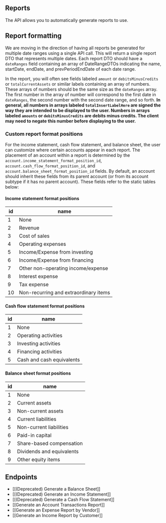 ## Reports

The API allows you to automatically generate reports to use.

## Report formatting
We are moving in the direction of having all reports be generated for multiple date ranges using a single API call. This will return a single report DTO that represents multiple dates. Each report DTO should have a `dateRanges` field containing an array of DateRangeDTOs indicating the name, startDate, endDate, and prevPeriodEndDate of each date range.

In the report, you will often see fields labeled `amount` or `debitsMinusCredits` or `totalCurrentAssets` or similar labels containing an array of numbers. These arrays of numbers should be the same size as the `dateRanges` array. The first number in the array of number will correspond to the first date in `dateRanges`, the second number with the second date range, and so forth.  **In general, all numbers in arrays labeled `totalInsertLabelHere` are signed the way they are intended to be displayed to the user. Numbers in arrays labeled `amounts` or `debitsMinusCredits` are debits minus credits. The client may need to negate this number before displaying to the user.**

### Custom report format positions
For the income statement, cash flow statement, and balance sheet, the user can customize where certain accounts appear in each report. The placement of an account within a report is determined by the `account.income_statement_format_position_id`, `account.cash_flow_format_position_id`, and `account.balance_sheet_format_position_id` fields. By default, an account should inherit these fields from its parent account (or from its account subtype if it has no parent account). These fields refer to the static tables below: 
#### Income statement format positions
| id | name                                  |
|----|---------------------------------------|
|  1 | None                                  |
|  2 | Revenue                               |
|  3 | Cost of sales                         |
|  4 | Operating expenses                    |
|  5 | Income/Expense from investing         |
|  6 | Income/Expense from financing         |
|  7 | Other non-operating income/expense    |
|  8 | Interest expense                      |
|  9 | Tax expense                           |
| 10 | Non-recurring and extraordinary items |
#### Cash flow statement format positions
| id | name                 |
|----|----------------------|
|  1 | None                 |
|  2 | Operating activities |
|  3 | Investing activities |
|  4 | Financing activities |
|  5 | Cash and cash equivalents |
#### Balance sheet format positions
| id | name                      |
|----|---------------------------|
|  1 | None                      |
|  2 | Current assets            |
|  3 | Non-current assets        |
|  4 | Current liabilities       |
|  5 | Non-current liabilities   |
|  6 | Paid-in capital           |
|  7 | Share-based compensation  |
|  8 | Dividends and equivalents |
|  9 | Other equity items        |
## Endpoints
- [[(Deprecated) Generate a Balance Sheet]]
- [[(Deprecated) Generate an Income Statement]]
- [[(Deprecated) Generate a Cash Flow Statement]]
- [[Generate an Account Transactions Report]]
- [[Generate an Expense Report by Vendor]]
- [[Generate an Income Report by Customer]]